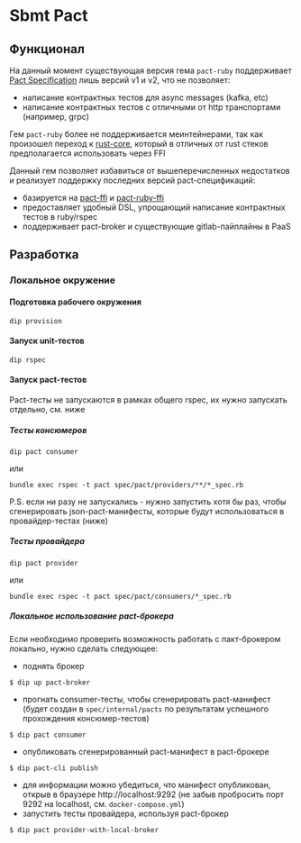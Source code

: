 # Sbmt Pact

## Функционал

На данный момент существующая версия гема `pact-ruby` поддерживает [Pact Specification](https://github.com/pact-foundation/pact-specification) лишь версий v1 и v2, что не позволяет:
- написание контрактных тестов для async messages (kafka, etc)
- написание контрактных тестов с отличными от http транспортами (например, grpc)

Гем `pact-ruby` более не поддерживается меинтейнерами, так как произошел переход к [rust-core](https://github.com/pact-foundation/pact-reference), который в отличных от rust стеков предполагается использовать через FFI

Данный гем позволяет избавиться от вышеперечисленных недостатков и реализует поддержку последних версий pact-спецификаций:
- базируется на [pact-ffi](https://github.com/pact-foundation/pact-reference/releases) и [pact-ruby-ffi](https://github.com/YOU54F/pact-ruby-ffi)
- предоставляет удобный DSL, упрощающий написание контрактных тестов в ruby/rspec
- поддерживает pact-broker и существующие gitlab-пайплайны в PaaS

## Разработка

### Локальное окружение

#### Подготовка рабочего окружения
```shell
dip provision
```

#### Запуск unit-тестов
```shell
dip rspec
```

#### Запуск pact-тестов

Pact-тесты не запускаются в рамках общего rspec, их нужно запускать отдельно, см. ниже

##### Тесты консюмеров

```shell
dip pact consumer
```

или

```shell
bundle exec rspec -t pact spec/pact/providers/**/*_spec.rb
```

P.S. если ни разу не запускались - нужно запустить хотя бы раз, чтобы сгенерировать json-pact-манифесты, которые будут использоваться в провайдер-тестах (ниже)

##### Тесты провайдера

```shell
dip pact provider
```

или

```shell
bundle exec rspec -t pact spec/pact/consumers/*_spec.rb
```

##### Локальное использование pact-брокера

Если необходимо проверить возможность работать с пакт-брокером локально, нужно сделать следующее:
- поднять брокер

```shell
$ dip up pact-broker
```

- прогнать consumer-тесты, чтобы сгенерировать pact-манифест (будет создан в `spec/internal/pacts` по результатам успешного прохождения консюмер-тестов)

```shell
$ dip pact consumer
```

- опубликовать сгенерированный pact-манифест в pact-брокере

```shell
$ dip pact-cli publish
```

- для информации можно убедиться, что манифест опубликован, открыв в браузере http://localhost:9292 (не забыв пробросить порт 9292 на localhost, см. `docker-compose.yml`)
- запустить тесты провайдера, используя pact-брокер

```shell
$ dip pact provider-with-local-broker
```
